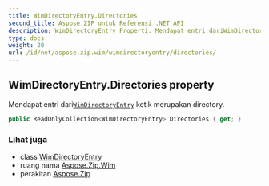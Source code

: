 ```yaml
---
title: WimDirectoryEntry.Directories
second_title: Aspose.ZIP untuk Referensi .NET API
description: WimDirectoryEntry Properti. Mendapat entri dariWimDirectoryEntry ketik merupakan directory.
type: docs
weight: 20
url: /id/net/aspose.zip.wim/wimdirectoryentry/directories/
---
```

## WimDirectoryEntry.Directories property

Mendapat entri dari[`WimDirectoryEntry`](../) ketik merupakan directory.

```csharp
public ReadOnlyCollection<WimDirectoryEntry> Directories { get; }
```

### Lihat juga

* class [WimDirectoryEntry](../)
* ruang nama [Aspose.Zip.Wim](../../wimdirectoryentry/)
* perakitan [Aspose.Zip](../../../)


